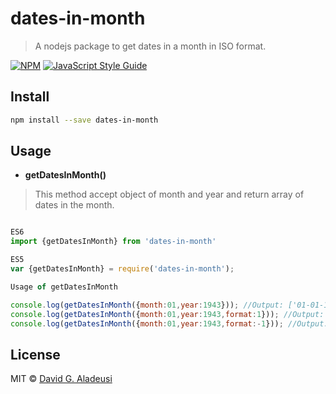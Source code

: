# dates-in-month

> A nodejs package to get dates in a month in ISO format.

[![NPM](https://img.shields.io/npm/v/dates-in-month.svg)](https://img.shields.io/npm/v/dates-in-month) [![JavaScript Style Guide](https://img.shields.io/badge/code_style-standard-brightgreen.svg)](https://standardjs.com)

## Install

```bash
npm install --save dates-in-month
```

## Usage

- **getDatesInMonth()**
> This method accept object of month and year and return array of dates in the month.

```jsx

ES6
import {getDatesInMonth} from 'dates-in-month'

ES5
var {getDatesInMonth} = require('dates-in-month');

Usage of getDatesInMonth

console.log(getDatesInMonth({month:01,year:1943})); //Output: ['01-01-1943', '02-01-1943', '03-01-1943', ......, '31-01-1943']
console.log(getDatesInMonth({month:01,year:1943,format:1})); //Output: ['01-01-1943', '02-01-1943', '03-01-1943', ......, '31-01-1943']
console.log(getDatesInMonth({month:01,year:1943,format:-1})); //Output: ['1943-01-01', '1943-01-02', '1943-01-03', ......, '1943-01-31']


```

## License

MIT © [David G. Aladeusi](https://github.com/realdavidalad)

